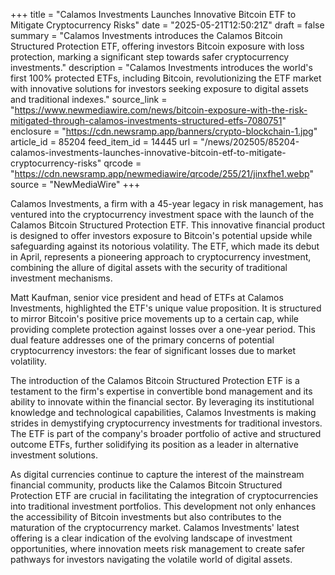 +++
title = "Calamos Investments Launches Innovative Bitcoin ETF to Mitigate Cryptocurrency Risks"
date = "2025-05-21T12:50:21Z"
draft = false
summary = "Calamos Investments introduces the Calamos Bitcoin Structured Protection ETF, offering investors Bitcoin exposure with loss protection, marking a significant step towards safer cryptocurrency investments."
description = "Calamos Investments introduces the world's first 100% protected ETFs, including Bitcoin, revolutionizing the ETF market with innovative solutions for investors seeking exposure to digital assets and traditional indexes."
source_link = "https://www.newmediawire.com/news/bitcoin-exposure-with-the-risk-mitigated-through-calamos-investments-structured-etfs-7080751"
enclosure = "https://cdn.newsramp.app/banners/crypto-blockchain-1.jpg"
article_id = 85204
feed_item_id = 14445
url = "/news/202505/85204-calamos-investments-launches-innovative-bitcoin-etf-to-mitigate-cryptocurrency-risks"
qrcode = "https://cdn.newsramp.app/newmediawire/qrcode/255/21/jinxfhe1.webp"
source = "NewMediaWire"
+++

<p>Calamos Investments, a firm with a 45-year legacy in risk management, has ventured into the cryptocurrency investment space with the launch of the Calamos Bitcoin Structured Protection ETF. This innovative financial product is designed to offer investors exposure to Bitcoin's potential upside while safeguarding against its notorious volatility. The ETF, which made its debut in April, represents a pioneering approach to cryptocurrency investment, combining the allure of digital assets with the security of traditional investment mechanisms.</p><p>Matt Kaufman, senior vice president and head of ETFs at Calamos Investments, highlighted the ETF's unique value proposition. It is structured to mirror Bitcoin's positive price movements up to a certain cap, while providing complete protection against losses over a one-year period. This dual feature addresses one of the primary concerns of potential cryptocurrency investors: the fear of significant losses due to market volatility.</p><p>The introduction of the Calamos Bitcoin Structured Protection ETF is a testament to the firm's expertise in convertible bond management and its ability to innovate within the financial sector. By leveraging its institutional knowledge and technological capabilities, Calamos Investments is making strides in demystifying cryptocurrency investments for traditional investors. The ETF is part of the company's broader portfolio of active and structured outcome ETFs, further solidifying its position as a leader in alternative investment solutions.</p><p>As digital currencies continue to capture the interest of the mainstream financial community, products like the Calamos Bitcoin Structured Protection ETF are crucial in facilitating the integration of cryptocurrencies into traditional investment portfolios. This development not only enhances the accessibility of Bitcoin investments but also contributes to the maturation of the cryptocurrency market. Calamos Investments' latest offering is a clear indication of the evolving landscape of investment opportunities, where innovation meets risk management to create safer pathways for investors navigating the volatile world of digital assets.</p>